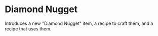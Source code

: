 # Diamond Nugget
Introduces a new "Diamond Nugget" item, a recipe to craft them, and a recipe that uses them.
